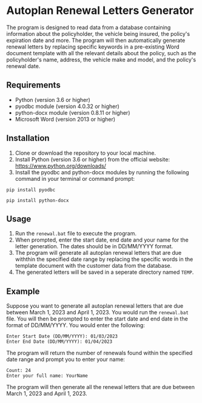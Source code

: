 # Autoplan Renewal Letters Generator

The program is designed to read data from a database containing information about the policyholder, the vehicle being insured, the policy's expiration date and more. The program will then automatically generate renewal letters by replacing specific keywords in a pre-existing Word document template with all the relevant details about the policy, such as the policyholder's name, address, the vehicle make and model, and the policy's renewal date.

## Requirements

- Python (version 3.6 or higher)
- pyodbc module (version 4.0.32 or higher)
- python-docx module (version 0.8.11 or higher)
- Microsoft Word (version 2013 or higher)

## Installation

1. Clone or download the repository to your local machine.
2. Install Python (version 3.6 or higher) from the official website: 
https://www.python.org/downloads/
3. Install the pyodbc and python-docx modules by running the following command in your terminal or command prompt:
```
pip install pyodbc
```
```
pip install python-docx
```

## Usage

1. Run the `renewal.bat` file to execute the program.
2. When prompted, enter the start date, end date and your name for the letter generation. The dates should be in DD/MM/YYYY format.
3. The program will generate all autoplan renewal letters that are due withthin the specified date range by replacing the specific words in the template document with the customer data from the database.
4. The generated letters will be saved in a seperate directory named `TEMP`.

## Example

Suppose you want to generate all autoplan renewal letters that are due between March 1, 2023 and April 1, 2023. You would run the `renewal.bat` file. You will then be prompted to enter the start date and end date in the format of DD/MM/YYYY. You would enter the following:
```
Enter Start Date (DD/MM/YYYY): 01/03/2023
Enter End Date (DD/MM/YYYY): 01/04/2023
```
The program will return the number of renewals found within the specified date range and prompt you to enter your name:
```
Count: 24
Enter your full name: YourName
```
The program will then generate all the renewal letters that are due between March 1, 2023 and April 1, 2023.

